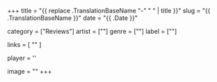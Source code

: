 +++
title = "{{ replace .TranslationBaseName "-" " " | title }}"
slug = "{{ .TranslationBaseName }}"
date = "{{ .Date }}"

category = ["Reviews"]
artist = [""]
genre = [""]
label = [""]

links = [
    ""
]

player = ''

image = ""
+++
